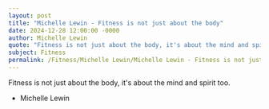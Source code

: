 ```yaml
---
layout: post
title: "Michelle Lewin - Fitness is not just about the body"
date: 2024-12-28 12:00:00 -0000
author: Michelle Lewin
quote: "Fitness is not just about the body, it's about the mind and spirit too."
subject: Fitness
permalink: /Fitness/Michelle Lewin/Michelle Lewin - Fitness is not just about the body
---
```


Fitness is not just about the body, it's about the mind and spirit too.

- Michelle Lewin
